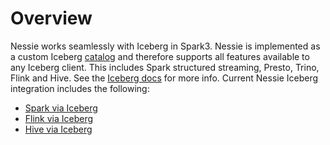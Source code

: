 # Overview

Nessie works seamlessly with Iceberg in Spark3. Nessie is implemented as a custom Iceberg
[catalog](https://iceberg.apache.org/docs/latest/custom-catalog/) and therefore supports all features available to any Iceberg
client. This includes Spark structured streaming, Presto, Trino, Flink and Hive. See the [Iceberg docs](https://iceberg.apache.org/docs/latest/)
for more info. Current Nessie Iceberg integration includes 
the following:

- [Spark via Iceberg](spark.md) 
- [Flink via Iceberg](flink.md)
- [Hive via Iceberg](hive.md)

